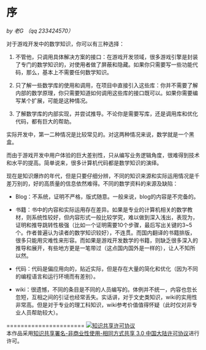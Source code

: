 序
============

*by 老G （qq 233424570）*

对于游戏开发中的数学知识，你可以有三种选择：

1. 不管他，只调用具体解决方案的接口：在游戏开发领域，很多游戏引擎是封装了专门的数学知识的，对使用者做了屏蔽和隐藏。如果你只需要写一些功能代码，那么，基本上不需要任何数学知识。

2. 只了解一些数学库的使用和调用，在项目中直接引入这些库：你并不需要了解内部的数学原理，你只需要知道如何调用这些库的接口既可以。如果你需要编写某个扩展，可能是这种情况。

3. 了解数学库的内部实现，并尝试推导。不论你是需要写库，还是调用库和优化代码，都有巨大的帮助。

实际开发中，第一二种情况是比较常见的。对这两种情况来说，数学就是一个黑盒。

而由于游戏开发中用户体验的巨大差别性，只从编写业务逻辑角度，很难得到技术和水平的提高。简单说来，很多计算机代码都是数学知识的演绎。

现在是知识爆炸的年代，但是只要仔细分辨，不同的知识来源和实际运用情况是千差万别的，好的高质量的信息依然难得。不同的数学资料的来源及缺陷：

- Blog：不系统，证明不严格，版式随意。一般来说，blog的内容是不完备的。

- 书籍：书中的内容和实际运用存在差异。如果是专业的计算机相关的数学教材，则系统性较好，但内容形式一般比较学究，难以做到深入浅出，表现为，证明和推导跳转性极强（比如一个证明需要10个步骤，最后写出关键的3~5个。作者普遍认为读者的数学知识较好），不连贯。而国内翻译的书籍排版，很多只能用灾难性来形容。而如果是游戏开发数学的书籍，则缺乏很多深入的推导和展开，有些地方更是一笔带过（这点国内国外是一样的），让人不知所以然。

- 代码：代码是偏应用向的，贴近实际，但是存在大量的简化和优化（因为不同的编程语言和运行环境而有差别）。

- wiki：很遗憾，不同的条目是不同的人员编写的。体例并不统一，内容也忽长忽短，互相之间的引证也经常丢失。实话讲，对于文史类知识，wiki的实用性非常高。但是对于专业的理工科知识，wiki参考价值值得怀疑（此时仅对非专业人员帮助较大）。

======================
<a rel="license" href="http://creativecommons.org/licenses/by-nc-sa/3.0/cn/"><img alt="知识共享许可协议" style="border-width:0" src="https://i.creativecommons.org/l/by-nc-sa/3.0/cn/88x31.png" /></a><br />本作品采用<a rel="license" href="http://creativecommons.org/licenses/by-nc-sa/3.0/cn/">知识共享署名-非商业性使用-相同方式共享 3.0 中国大陆许可协议</a>进行许可。
